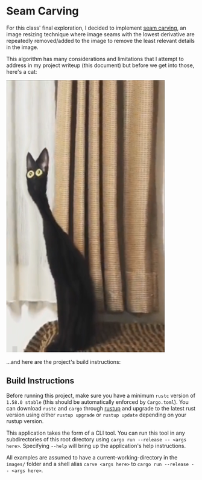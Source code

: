 # Seam Carving

For this class' final exploration, I decided to implement [seam carving](https://en.wikipedia.org/wiki/Seam_carving), an image resizing technique where image seams with the lowest derivative are repeatedly removed/added to the image to remove the least relevant details in the image.

This algorithm has many considerations and limitations that I attempt to address in my project writeup (this document) but before we get into those, here's a cat:

![Cat](images/cat.out.png)

...and here are the project's build instructions:

## Build Instructions

Before running this project, make sure you have a minimum `rustc` version of `1.58.0 stable` (this should be automatically enforced by `Cargo.toml`). You can download `rustc` and `cargo` through [rustup](https://rustup.rs/) and upgrade to the latest rust version using either `rustup upgrade` or `rustup update` depending on your rustup version.

This application takes the form of a CLI tool. You can run this tool in any subdirectories of this root directory using `cargo run --release -- <args here>`. Specifying `--help` will bring up the application's help instructions.

All examples are assumed to have a current-working-directory in the `images/` folder and a shell alias `carve <args here>` to `cargo run --release -- <args here>`.
